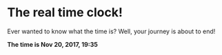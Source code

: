 # The real time clock!

Ever wanted to know what the time is? Well, your journey is about to end!

**The time is Nov 20, 2017, 19:35**